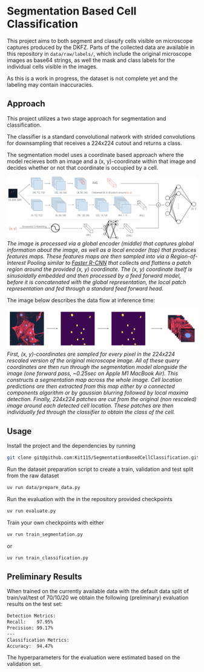 # Segmentation Based Cell Classification

This project aims to both segment and classify cells visible on microscope captures produced by the DKFZ.
Parts of the collected data are available in this repository in `data/raw/labels/`, which include the original microscope images as base64 strings, as well the mask and class labels for the individual cells visible in the images.


As this is a work in progress, the dataset is not complete yet and the labeling may contain inaccuracies.

## Approach
This project utilizes a two stage approach for segmentation and classification. 


The classifier is a standard convolutional natwork with strided convolutions for downsampling that receives a 224x224 cutout and returns a class.


The segmentation model uses a coordinate based approach where the model recieves both an image and a (x, y)-coordinate within that image and decides whether or not that coordinate is occupied by a cell.


![Segmentation Model Architecture Diagram](assets/CellSegmenterArchitectureDiagram.png)
*The image is processed via a global encoder (middle) that captures global information about the image, as well as a local encoder (top) that produces features maps. These features maps are then sampled into via a Region-of-Interest Pooling similar to [Faster R-CNN](https://arxiv.org/pdf/1506.01497) that collects and flattens a patch region around the provided (x, y) coordinate. The (x, y) coordinate itself is sinusoidally embedded and then processed by a feed forward model, before it is concatenated with the global representation, the local patch representation and fed through a standard feed forward head.*


The image below describes the data flow at inference time:

![](assets/InferenceDataFlow.png)
*First, (x, y)-coordinates are sampled for every pixel in the 224x224 rescaled version of the original microscope image. All of these query coordinates are then run through the segmentation model alongside the image (one forward pass, ~0.25sec on Apple M1 MacBook Air). This constructs a segmentation map across the whole image. Cell location predictions are then extracted from this map either by a connected components algorithm or by gaussian blurring followed by local maxima detection. Finally, 224x224 patches are cut from the original (non rescaled) image around each detected cell location. These patches are then individually fed through the classifier to obtain the class of the cell.*



## Usage
Install the project and the dependencies by running
```bash
git clone git@github.com:Kit115/SegmentationBasedCellClassification.git && uv sync
```

Run the dataset preparation script to create a train, validation and test split from the raw dataset
```bash
uv run data/prepare_data.py
```

Run the evaluation with the in the repository provided checkpoints
```bash
uv run evaluate.py
```

Train your own checkpoints with either
```bash
uv run train_segmentation.py
```
or 
```bash
uv run train_classification.py
```


## Preliminary Results
When trained on the currently available data with the default data split of train/val/test of 70/10/20 we obtain the following (preliminary) evaluation results on the test set:
```
Detection Metrics:
Recall:    97.95%
Precision: 99.17%
---
Classification Metrics:
Accuracy:  94.47%
```
The hyperparameters for the evaluation were estimated based on the validation set.

